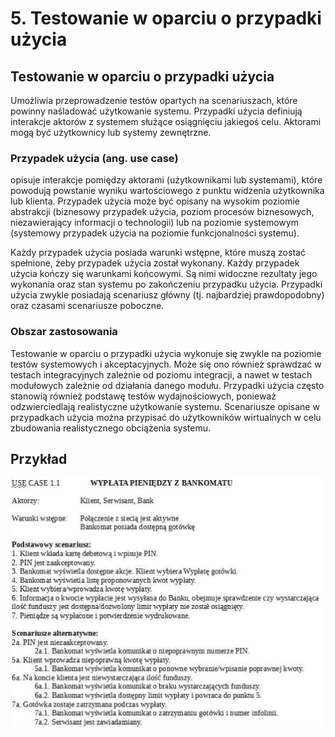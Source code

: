 # 5.	Testowanie w oparciu o przypadki użycia

## Testowanie w oparciu o przypadki użycia

Umożliwia przeprowadzenie testów opartych na scenariuszach, które powinny naśladować użytkowanie systemu. Przypadki użycia definiują interakcje aktorów z systemem służące osiągnięciu jakiegoś celu. Aktorami mogą być użytkownicy lub systemy zewnętrzne.

### **Przypadek użycia** \(ang. use case\) 

opisuje interakcje pomiędzy aktorami \(użytkownikami lub systemami\), które powodują powstanie wyniku wartościowego z punktu widzenia użytkownika lub klienta. Przypadek użycia może być opisany na wysokim poziomie abstrakcji \(biznesowy przypadek użycia, poziom procesów biznesowych, niezawierający informacji o technologii\) lub na poziomie systemowym \(systemowy przypadek użycia na poziomie funkcjonalności systemu\).

Każdy przypadek użycia posiada warunki wstępne, które muszą zostać spełnione, żeby przypadek użycia został wykonany. Każdy przypadek użycia kończy się warunkami końcowymi. Są nimi widoczne rezultaty jego wykonania oraz stan systemu po zakończeniu przypadku użycia. Przypadki użycia zwykle posiadają scenariusz główny \(tj. najbardziej prawdopodobny\) oraz czasami scenariusze poboczne.

### **Obszar zastosowania**

Testowanie w oparciu o przypadki użycia wykonuje się zwykle na poziomie testów systemowych i akceptacyjnych. Może się ono również sprawdzać w testach integracyjnych zależnie od poziomu integracji, a nawet w testach modułowych zależnie od działania danego modułu. Przypadki użycia często stanowią również podstawę testów wydajnościowych, ponieważ odzwierciedlają realistyczne użytkowanie systemu. Scenariusze opisane w przypadkach użycia można przypisać do użytkowników wirtualnych w celu zbudowania realistycznego obciążenia systemu.

## Przykład

![](../../.gitbook/assets/zrzut-ekranu-5.jpg)

